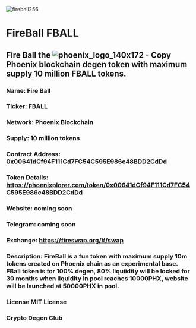 
![fireball256](https://user-images.githubusercontent.com/110438409/182365772-4a5d08bf-e5b5-4ec2-87fd-f08b6bf15277.png)

# FireBall FBALL
## Fire Ball the ![phoenix_logo_140x172 - Copy](https://user-images.githubusercontent.com/110438409/182366538-e262a1b4-275c-4e87-a9f4-16b15eb2548c.png) Phoenix blockchain degen token with maximum supply 10 million FBALL tokens.

### Name: Fire Ball
### Ticker: FBALL
### Network: Phoenix Blockchain
### Supply: 10 million tokens
### Contract Address: 0x00641dCf94F111Cd7FC54C595E986c48BDD2CdDd
### Token Details: https://phoenixplorer.com/token/0x00641dCf94F111Cd7FC54C595E986c48BDD2CdDd

### Website: coming soon
### Telegram: coming soon
### Exchange: https://fireswap.org/#/swap

### Description: FireBall is a fun token with maximum supply 10m tokens created on Phoenix chain as an experimental base. FBall token is for 100% degen, 80% liquiidity will be locked for 30 months when liquidity in pool reaches 10000PHX, website will be launched at 50000PHX in pool.


### License MIT License

### Crypto Degen Club
